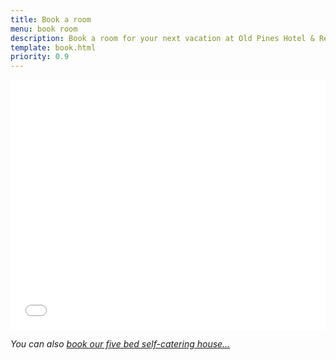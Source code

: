 ```yaml
---
title: Book a room
menu: book room
description: Book a room for your next vacation at Old Pines Hotel & Restaurant in Spean Bridge, near Fort William and Loch Ness in Scotland.
template: book.html
priority: 0.9
---
```


<iframe src="${ tacs.root }rooms/book-room/" width="100%" height="400px" loading="eager" scrolling="yes" marginheight="0" marginwidth="0" frameborder="0" class="book full resize"></iframe>

<p class="center"><em>You can also <a href="${ tacs.root }5-bed-self-catering-house/booking/">book our five bed self-catering house&hellip;</em></a>
